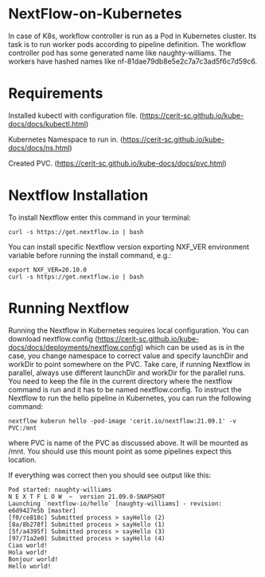 # NextFlow-on-Kubernetes

In case of K8s, workflow controller is run as a Pod in Kubernetes cluster. 
Its task is to run worker pods according to pipeline definition. The workflow controller pod has some generated name like naughty-williams. 
The workers have hashed names like nf-81dae79db8e5e2c7a7c3ad5f6c7d59c6.

# Requirements

Installed kubectl with configuration file. (https://cerit-sc.github.io/kube-docs/docs/kubectl.html)

Kubernetes Namespace to run in. (https://cerit-sc.github.io/kube-docs/docs/ns.html)

Created PVC. (https://cerit-sc.github.io/kube-docs/docs/pvc.html)

# Nextflow Installation
To install Nextflow enter this command in your terminal:

    curl -s https://get.nextflow.io | bash
    
You can install specific Nextflow version exporting NXF_VER environment variable before running the install command, e.g.:

    export NXF_VER=20.10.0
    curl -s https://get.nextflow.io | bash

# Running Nextflow

Running the Nextflow in Kubernetes requires local configuration. You can download nextflow.config (https://cerit-sc.github.io/kube-docs/docs/deployments/nextflow.config) which can be used as is in the case, you change namespace to correct value and specify launchDir and workDir to point somewhere on the PVC. Take care, if running Nextflow in parallel, always use different launchDir and workDir for the parallel runs.
You need to keep the file in the current directory where the nextflow command is run and it has to be named nextflow.config.
To instruct the Nextflow to run the hello pipeline in Kubernetes, you can run the following command:

    nextflow kuberun hello -pod-image 'cerit.io/nextflow:21.09.1' -v PVC:/mnt 
 
where PVC is name of the PVC as discussed above. It will be mounted as /mnt. You should use this mount point as some pipelines expect this location.

If everything was correct then you should see output like this:

    Pod started: naughty-williams
    N E X T F L O W  ~  version 21.09.0-SNAPSHOT
    Launching `nextflow-io/hello` [naughty-williams] - revision: e6d9427e5b [master]
    [f0/ce818c] Submitted process > sayHello (2)
    [8a/8b278f] Submitted process > sayHello (1)
    [5f/a4395f] Submitted process > sayHello (3)
    [97/71a2e0] Submitted process > sayHello (4)
    Ciao world!
    Hola world!
    Bonjour world!
    Hello world!

